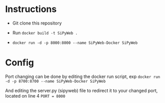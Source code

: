 # Instructions


- Git clone this repository

- Run ```docker build -t SiPyWeb .```
- ```docker run -d -p 8000:8000 --name SiPyWeb-Docker SiPyWeb```

# Config

Port changing can be done by editing the docker run script, exp ```docker run -d -p 8700:8700 --name SiPyWeb-Docker SiPyWeb```

And editing the server.py (sipyweb) file to redirect it to your changed port, located on line 4 ```PORT = 8000```
